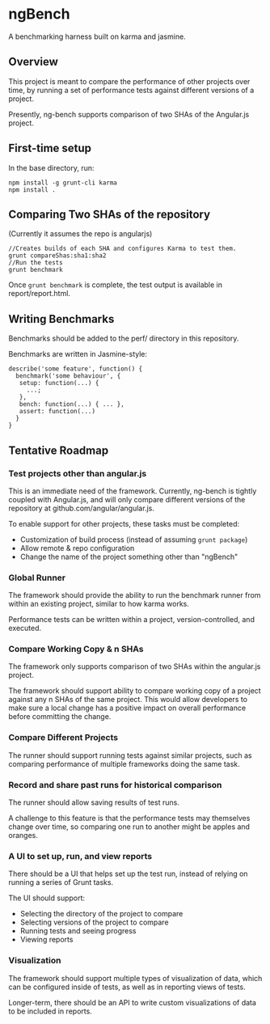 # ngBench

A benchmarking harness built on karma and jasmine.


## Overview

This project is meant to compare the performance of
other projects over time, by running a set of
performance tests against different versions of
a project.

Presently, ng-bench supports comparison of two
SHAs of the Angular.js project.

First-time setup
-------

In the base directory, run:
```
npm install -g grunt-cli karma
npm install .
```

Comparing Two SHAs of the repository
--------

(Currently it assumes the repo is angularjs)

```
//Creates builds of each SHA and configures Karma to test them.
grunt compareShas:sha1:sha2
//Run the tests
grunt benchmark
```

Once `grunt benchmark` is complete, the test output is available
in report/report.html.

## Writing Benchmarks

Benchmarks should be added to the perf/ directory in this repository.

Benchmarks are written in Jasmine-style:

```
describe('some feature', function() {
  benchmark('some behaviour', {
   setup: function(...) {
     ...;
   },
   bench: function(...) { ... },
   assert: function(...)
  }
}
```


## Tentative Roadmap

### Test projects other than angular.js

This is an immediate need of the framework.
Currently, ng-bench is tightly coupled with Angular.js,
and will only compare different versions of the repository
at github.com/angular/angular.js.

To enable support for other projects, these tasks
must be completed:

 * Customization of build process (instead of assuming `grunt package`)
 * Allow remote & repo configuration
 * Change the name of the project something other than "ngBench"
### Global Runner

The framework should provide the ability to run
the benchmark runner from within
an existing project, similar to how karma works.

Performance tests can be written within a project,
version-controlled, and executed.

### Compare Working Copy & n SHAs

The framework only supports comparison of
two SHAs within the angular.js project.

The framework should support ability to
compare working copy of a project against any n SHAs
of the same project. This would allow developers to
make sure a local change has a positive impact on
overall performance before committing the change.

### Compare Different Projects

The runner should support running tests against similar
projects, such as comparing performance of multiple
frameworks doing the same task.

### Record and share past runs for historical comparison

The runner should allow saving results of test runs.

A challenge to this feature is that the performance
tests may themselves change over time, so comparing
one run to another might be apples and oranges.

### A UI to set up, run, and view reports

There should be a UI that helps set up the test run,
instead of relying on running a series of Grunt tasks.

The UI should support:

 * Selecting the directory of the project to compare
 * Selecting versions of the project to compare
 * Running tests and seeing progress
 * Viewing reports

### Visualization

The framework should support multiple types of visualization
of data, which can be configured inside of tests, as well
as in reporting views of tests.

Longer-term, there should be an API to write custom
visualizations of data to be included in reports.


